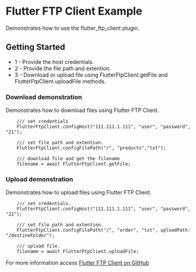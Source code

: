 # Flutter FTP Client Example

Demonstrates how to use the flutter_ftp_client plugin.

## Getting Started

* 1 - Provide the host credentials.
* 2 - Provide the file path and extention.
* 3 - Download or upload file using FlutterFtpClient.getFile and FlutterFtpClient.uploadFile methods.

### Download demonstration

Demonstrates how to download files using Flutter FTP Client.

```
    /// set credentials
    FlutterFtpClient.configHost("111.111.1.111", "user", "password", "21");

    /// set file path and extention.
    FlutterFtpClient.configFilePath("/", "products","txt");

    /// download file and get the filename
    filename = await FlutterFtpClient.getFile;
```

### Upload demonstration

Demonstrates how to upload files using Flutter FTP Client.

```
    /// set credentials.
    FlutterFtpClient.configHost("111.111.1.111", "user", "password", "21");

    /// set file path and extention.
    FlutterFtpClient.configFilePath("/", "order", "txt", uploadPath: "/destineFolder");

    /// upload file.
    filename = await FlutterFtpClient.uploadFile;
```

For more information access [Flutter FTP Client on GitHub](https://github.com/ClaudineiOlSantos/flutter_ftp_client_plugin)
